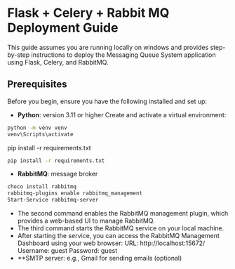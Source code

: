 # Flask + Celery + Rabbit MQ Deployment Guide

This guide assumes you are running locally on windows and provides step-by-step instructions to deploy the Messaging Queue System application using Flask, Celery, and RabbitMQ.

## Prerequisites
Before you begin, ensure you have the following installed and set up:

- **Python**: version 3.11 or higher
Create and activate a virtual environment:
```bash
python -m venv venv
venv\Scripts\activate
```

pip install -r requirements.txt
```bash
pip install -r requirements.txt
```


- **RabbitMQ**: message broker
```bash
choco install rabbitmq
rabbitmq-plugins enable rabbitmq_management
Start-Service rabbitmq-server
```

- The second command enables the RabbitMQ management plugin, which provides a web-based UI to manage RabbitMQ.
- The third command starts the RabbitMQ service on your local machine.
- After starting the service, you can access the RabbitMQ Management Dashboard using your web browser: URL: http://localhost:15672/ Username: guest Password: guest
- **SMTP server: e.g., Gmail for sending emails (optional)
